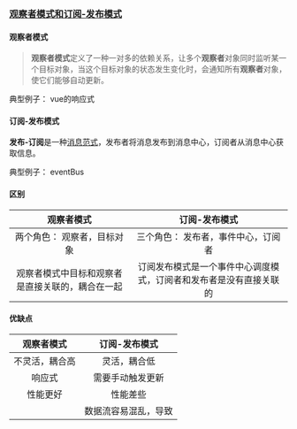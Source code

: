 ### [观察者模式和订阅-发布模式](https://segmentfault.com/a/1190000020169229)

#### 观察者模式

> **观察者模式**定义了一种一对多的依赖关系，让多个**观察者**对象同时监听某一个目标对象，当这个目标对象的状态发生变化时，会通知所有**观察者**对象，使它们能够自动更新。

典型例子： vue的响应式

#### 订阅-发布模式

**发布-订阅**是一种[消息](https://zh.wikipedia.org/wiki/消息)[范式](https://zh.wikipedia.org/wiki/范式)，发布者将消息发布到消息中心，订阅者从消息中心获取信息。

典型例子： eventBus

#### 区别

| 观察者模式                    | 订阅-发布模式                           |
|:------------------------:|:---------------------------------:|
| 两个角色： 观察者，目标对象           | 三个角色： 发布者，事件中心，订阅者                |
| 观察者模式中目标和观察者是直接关联的，耦合在一起 | 订阅发布模式是一个事件中心调度模式，订阅者和发布者是没有直接关联的 |

#### 优缺点

| 观察者模式   | 订阅-发布模式    |
|:-------:|:----------:|
| 不灵活，耦合高 | 灵活，耦合低     |
| 响应式     | 需要手动触发更新   |
| 性能更好    | 性能差些       |
|         | 数据流容易混乱，导致 |


